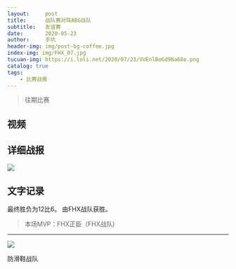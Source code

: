 ```yaml
---
layout:     post
title:      战队赛对阵ABG战队
subtitle:   友谊赛
date:       2020-05-23
author:     手坑
header-img: img/post-bg-coffee.jpg
index-img: img/FHX_07.jpg
tucuan-img: https://i.loli.net/2020/07/23/VUEnlBoGd9Na68e.png
catalog: true
tags:
    - 比赛战报
---
```

>往期比赛

## 视频


## 详细战报

![](https://i.loli.net/2020/07/23/K6x9wLrlhDWeOcP.png)





## 文字记录

最终胜负为12比6。
由FHX战队获胜。




>本场MVP：FHX正臣（FHX战队)

----



![](https://ftp.bmp.ovh/imgs/2020/02/cf68a58bd43dd722.png)



防滑鞋战队
